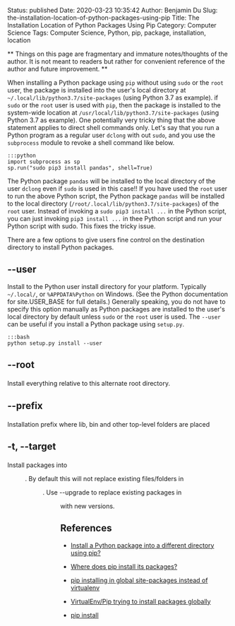 Status: published
Date: 2020-03-23 10:35:42
Author: Benjamin Du
Slug: the-installation-location-of-python-packages-using-pip
Title: The Installation Location of Python Packages Using Pip
Category: Computer Science
Tags: Computer Science, Python, pip, package, installation, location

**
Things on this page are fragmentary and immature notes/thoughts of the author.
It is not meant to readers but rather for convenient reference of the author and future improvement.
**


When installing a Python package using `pip` 
without using `sudo` or the `root` user,
the package is installed into the user's local directory at 
`~/.local/lib/python3.7/site-packages` (using Python 3.7 as example).
if `sudo` or the `root` user is used with `pip`,
then the package is installed to the system-wide location at 
`/usr/local/lib/python3.7/site-packages` (using Python 3.7 as example).
One potentially very tricky thing that 
the above statement applies to direct shell commands only.
Let's say that you run a Python program as a regular user `dclong` with out `sudo`,
and you use the `subprocess` module to revoke a shell command like below.

    :::python
    import subprocess as sp
    sp.run("sudo pip3 install pandas", shell=True)

The Python package `pandas` will be installed to the local directory of the user `dclong`
even if `sudo` is used in this case!!
If you have used the `root` user to run the above Python script,
the Python package `pandas` will be installed to the local directory 
(`/root/.local/lib/python3.7/site-packages`) of the `root` user.
Instead of invoking a `sudo pip3 install ...` in the Python script, 
you can just invoking `pip3 install ...` in thee Python script 
and run your Python script with sudo.
This fixes the tricky issue.

There are a few options to give users fine control on the destination directory 
to install Python packages.

## --user

Install to the Python user install directory for your platform. 
Typically `~/.local/`, 
or `%APPDATA%Python` on Windows. 
(See the Python documentation for site.USER_BASE for full details.)
Generally speaking,
you do not have to specify this option manually 
as Python packages are installed to the user's local directory by default
unless `sudo` or the `root` user is used.
The `--user` can be useful if you install a Python package using `setup.py`.

    :::bash
    python setup.py install --user

## --root <dir>

Install everything relative to this alternate root directory.

## --prefix <dir>

Installation prefix where lib, bin and other top-level folders are placed

## -t, --target <dir>

Install packages into <dir>. 
By default this will not replace existing files/folders in <dir>. 
Use --upgrade to replace existing packages in <dir> with new versions.

## References

- [Install a Python package into a different directory using pip?](https://stackoverflow.com/questions/2915471/install-a-python-package-into-a-different-directory-using-pip)

- [Where does pip install its packages?](https://stackoverflow.com/questions/29980798/where-does-pip-install-its-packages)

- [pip installing in global site-packages instead of virtualenv](https://stackoverflow.com/questions/20952797/pip-installing-in-global-site-packages-instead-of-virtualenv)

- [VirtualEnv/Pip trying to install packages globally](https://stackoverflow.com/questions/20942982/virtualenv-pip-trying-to-install-packages-globally)

- [pip install](https://pip.pypa.io/en/stable/reference/pip_install/)